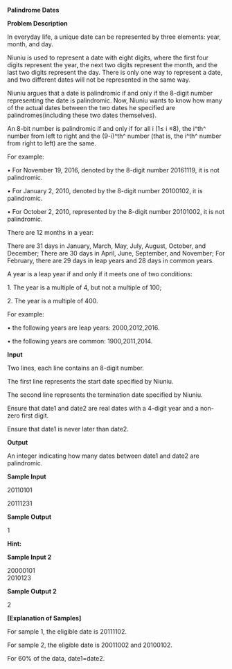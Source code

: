 **Palindrome Dates**

**Problem Description**

In everyday life, a unique date can be represented by three elements: year, month, and day.

Niuniu is used to represent a date with eight digits, where the first four digits represent the year, the next two digits represent the month, and the last two digits represent the day. There is only one way to represent a date, and two different dates will not be represented in the same way.

Niuniu argues that a date is palindromic if and only if the 8-digit number representing the date is palindromic. Now, Niuniu wants to know how many of the actual dates between the two dates he specified are palindromes(including these two dates themselves).

An 8-bit number is palindromic if and only if for all i (1≤ i ≤8), the i^th^ number from left to right and the (9-i)^th^ number (that is, the i^th^ number from right to left) are the same.

For example:

• For November 19, 2016, denoted by the 8-digit number 20161119, it is not palindromic.

• For January 2, 2010, denoted by the 8-digit number 20100102, it is palindromic.

• For October 2, 2010, represented by the 8-digit number 20101002, it is not palindromic.

There are 12 months in a year:

There are 31 days in January, March, May, July, August, October, and December; There are 30 days in April, June, September, and November; For February, there are 29 days in leap years and 28 days in common years.

A year is a leap year if and only if it meets one of two conditions:

1\. The year is a multiple of 4, but not a multiple of 100;

2\. The year is a multiple of 400.

For example:

• the following years are leap years: 2000,2012,2016.

• the following years are common: 1900,2011,2014.

**Input**

Two lines, each line contains an 8-digit number.

The first line represents the start date specified by Niuniu.

The second line represents the termination date specified by Niuniu.

Ensure that date1 and date2 are real dates with a 4-digit year and a non-zero first digit.

Ensure that date1 is never later than date2.

**Output**

An integer indicating how many dates between date1 and date2 are palindromic.

**Sample Input**

20110101

20111231

**Sample Output**

1

**Hint:**

**Sample Input 2**

20000101\
2010123

**Sample Output 2**

2

**\[Explanation of Samples\]**

For sample 1, the eligible date is 20111102.

For sample 2, the eligible date is 20011002 and 20100102.

For 60% of the data, date1=date2.
